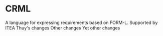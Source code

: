 # CRML
A language for expressing requirements based on FORM-L.
Supported by ITEA
Thuy's changes
Other changes
Yet other changes